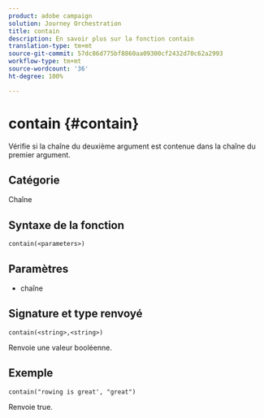 ```yaml
---
product: adobe campaign
solution: Journey Orchestration
title: contain
description: En savoir plus sur la fonction contain
translation-type: tm+mt
source-git-commit: 57dc86d775bf8860aa09300cf2432d70c62a2993
workflow-type: tm+mt
source-wordcount: '36'
ht-degree: 100%

---
```



# contain {#contain}

Vérifie si la chaîne du deuxième argument est contenue dans la chaîne du premier argument.

## Catégorie

Chaîne

## Syntaxe de la fonction

`contain(<parameters>)`

## Paramètres

* chaîne

## Signature et type renvoyé

`contain(<string>,<string>)`

Renvoie une valeur booléenne.

## Exemple

`contain("rowing is great', "great")`

Renvoie true.

